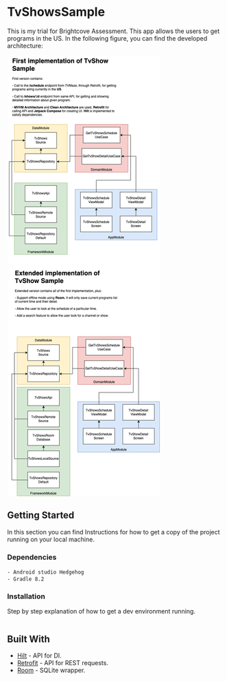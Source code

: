 
# TvShowsSample

This is my trial for Brightcove Assessment. This app allows the users to get programs in the US. In the following figure, you can find the developed architecture:

![TvShowsSampleArchitecture](./BrightcoveTrialDiagram.drawio.png)

## Getting Started

In this section you can find Instructions for how to get a copy of the project running on your local machine.

### Dependencies

```
- Android studio Hedgehog
- Gradle 8.2
```

### Installation

Step by step explanation of how to get a dev environment running.

```

```

## Built With

* [Hilt](https://developer.android.com/training/dependency-injection/hilt-android) - API for DI.
* [Retrofit](https://square.github.io/retrofit/) - API for REST requests.
* [Room](https://developer.android.com/jetpack/androidx/releases/room?gclid=CjwKCAjw8KmLBhB8EiwAQbqNoCXd6QjVVIoQVtgBEoXcdVWX15xvIDldToYl7N2XRH0hYOMYWjqIWRoCUc8QAvD_BwE&gclsrc=aw.ds) - SQLite wrapper.